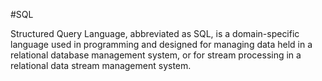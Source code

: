 #SQL

Structured Query Language, abbreviated as SQL, is a domain-specific language used in programming and designed for managing data held in a relational database management system, or for stream processing in a relational data stream management system.